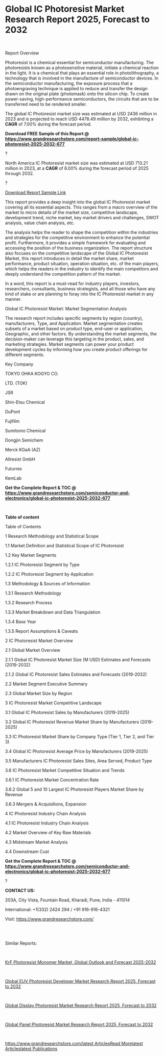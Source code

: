 <h1>Global IC Photoresist Market Research Report 2025, Forecast to 2032</h1><br/><p>Report Overview</p>
 
 
 
 <p>Photoresist is a chemical essential for semiconductor manufacturing. The photoresists known as a photosensitive material, initiate a chemical reaction in the light. It is a chemical that plays an essential role in photolithography, a technology that is involved in the manufacture of semiconductor devices. In the semiconductor manufacturing, the exposure process that a photoengraving technique is applied to reduce and transfer the design drawn on the original plate (photomask) onto the silicon chip. To create power-saving, high-performance semiconductors, the circuits that are to be transferred need to be rendered smaller.</p>
 
 
 
 <p>The global IC Photoresist market size was estimated at USD 2436 million in 2023 and is projected to reach USD 4478.49 million by 2032, exhibiting a <strong>CAGR</strong> of 7.00% during the forecast period.</p>
 
 
 
 <div><b>Download FREE Sample of this Report @ <a href="https://www.grandresearchstore.com/report-sample/global-ic-photoresist-2025-2032-677">https://www.grandresearchstore.com/report-sample/global-ic-photoresist-2025-2032-677</a></b></div>
 
 
 
 <p>? </p>
 
 
 
 <p>North America IC Photoresist market size was estimated at USD 713.21 million in 2023, at a <strong>CAGR</strong> of 6.00% during the forecast period of 2025 through 2032.</p>
 
 
 
 <p>? </p>
 
 
 
 <p><a href="https://www.grandresearchstore.com/mr-admin/report-sample/global-ic-photoresist-2025-2032-677">Download Report Sample Link</a></p>
 
 
 
 <p>This report provides a deep insight into the global IC Photoresist market covering all its essential aspects. This ranges from a macro overview of the market to micro details of the market size, competitive landscape, development trend, niche market, key market drivers and challenges, SWOT analysis, value chain analysis, etc.</p>
 
 
 
 <p>The analysis helps the reader to shape the competition within the industries and strategies for the competitive environment to enhance the potential profit. Furthermore, it provides a simple framework for evaluating and accessing the position of the business organization. The report structure also focuses on the competitive landscape of the Global IC Photoresist Market, this report introduces in detail the market share, market performance, product situation, operation situation, etc. of the main players, which helps the readers in the industry to identify the main competitors and deeply understand the competition pattern of the market.</p>
 
 
 
 <p>In a word, this report is a must-read for industry players, investors, researchers, consultants, business strategists, and all those who have any kind of stake or are planning to foray into the IC Photoresist market in any manner.</p>
 
 
 
 <p>Global IC Photoresist Market: Market Segmentation Analysis</p>
 
 
 
 <p>The research report includes specific segments by region (country), manufacturers, Type, and Application. Market segmentation creates subsets of a market based on product type, end-user or application, Geographic, and other factors. By understanding the market segments, the decision-maker can leverage this targeting in the product, sales, and marketing strategies. Market segments can power your product development cycles by informing how you create product offerings for different segments.</p>
 
 
 
 <p>Key Company</p>
 
 
 
 <p>TOKYO OHKA KOGYO CO.</p>
 
 
 
 <p>LTD. (TOK)</p>
 
 
 
 <p>JSR</p>
 
 
 
 <p>Shin-Etsu Chemical</p>
 
 
 
 <p>DuPont</p>
 
 
 
 <p>Fujifilm</p>
 
 
 
 <p>Sumitomo Chemical</p>
 
 
 
 <p>Dongjin Semichem</p>
 
 
 
 <p>Merck KGaA (AZ)</p>
 
 
 
 <p>Allresist GmbH</p>
 
 
 
 <p>Futurrex</p>
 
 
 
 <p>KemLab</p>
 
 
 
 <div><b>Get the Complete Report & TOC @ <a href="https://www.grandresearchstore.com/semiconductor-and-electronics/global-ic-photoresist-2025-2032-677">https://www.grandresearchstore.com/semiconductor-and-electronics/global-ic-photoresist-2025-2032-677</a></b></div>
 
 
 
 <p><br />
 
 <b>Table of content</b></p>
 
 
 
 <p>Table of Contents<br />
 
 1 Research Methodology and Statistical Scope<br />
 
 1.1 Market Definition and Statistical Scope of IC Photoresist<br />
 
 1.2 Key Market Segments<br />
 
 1.2.1 IC Photoresist Segment by Type<br />
 
 1.2.2 IC Photoresist Segment by Application<br />
 
 1.3 Methodology & Sources of Information<br />
 
 1.3.1 Research Methodology<br />
 
 1.3.2 Research Process<br />
 
 1.3.3 Market Breakdown and Data Triangulation<br />
 
 1.3.4 Base Year<br />
 
 1.3.5 Report Assumptions & Caveats<br />
 
 2 IC Photoresist Market Overview<br />
 
 2.1 Global Market Overview<br />
 
 2.1.1 Global IC Photoresist Market Size (M USD) Estimates and Forecasts (2019-2032)<br />
 
 2.1.2 Global IC Photoresist Sales Estimates and Forecasts (2019-2032)<br />
 
 2.2 Market Segment Executive Summary<br />
 
 2.3 Global Market Size by Region<br />
 
 3 IC Photoresist Market Competitive Landscape<br />
 
 3.1 Global IC Photoresist Sales by Manufacturers (2019-2025)<br />
 
 3.2 Global IC Photoresist Revenue Market Share by Manufacturers (2019-2025)<br />
 
 3.3 IC Photoresist Market Share by Company Type (Tier 1, Tier 2, and Tier 3)<br />
 
 3.4 Global IC Photoresist Average Price by Manufacturers (2019-2025)<br />
 
 3.5 Manufacturers IC Photoresist Sales Sites, Area Served, Product Type<br />
 
 3.6 IC Photoresist Market Competitive Situation and Trends<br />
 
 3.6.1 IC Photoresist Market Concentration Rate<br />
 
 3.6.2 Global 5 and 10 Largest IC Photoresist Players Market Share by Revenue<br />
 
 3.6.3 Mergers & Acquisitions, Expansion<br />
 
 4 IC Photoresist Industry Chain Analysis<br />
 
 4.1 IC Photoresist Industry Chain Analysis<br />
 
 4.2 Market Overview of Key Raw Materials<br />
 
 4.3 Midstream Market Analysis<br />
 
 4.4 Downstream Cust</p>
 
 
 
 <div><b>Get the Complete Report & TOC @ <a href="https://www.grandresearchstore.com/semiconductor-and-electronics/global-ic-photoresist-2025-2032-677">https://www.grandresearchstore.com/semiconductor-and-electronics/global-ic-photoresist-2025-2032-677</a></b></div>
 
 
 
 <p>? </p>
 
 
 
 <p><b>CONTACT US:</b><br />
 
 203A, City Vista, Fountain Road, Kharadi, Pune, India - 411014<br />
 
 International: +1(332) 2424 294 / +91 916-916-4321<br />
 
 Visit: <a href="https://www.grandresearchstore.com/">https://www.grandresearchstore.com/</a><br />
 
 <br />
 
 <br />
 
 Similar Reports:<br />
 
 <br />
 
 <a href="https://www.grandresearchstore.com/chemicals-and-materials/global-krf-photoresist-monomer-forecast-2025-2032-489">KrF Photoresist Monomer Market, Global Outlook and Forecast 2025-2032</a><br />
 
 <br />
 
 <a href="https://www.grandresearchstore.com/chemicals-and-materials/global-euv-photoresist-developer-2025-2032-315">Global EUV Photoresist Developer Market Research Report 2025, Forecast to 2032</a><br />
 
 <br />
 
 <a href="https://www.grandresearchstore.com/chemicals-and-materials/global-display-photoresist-2025-2032-338">Global Display Photoresist Market Research Report 2025, Forecast to 2032</a><br />
 
 <br />
 
 <a href="https://www.grandresearchstore.com/chemicals-and-materials/global-panel-photoresist-2025-2032-264">Global Panel Photoresist Market Research Report 2025, Forecast to 2032</a><br />
 
 <br />
 
 <a href="https://gyeongbokgung.com">https://www.grandresearchstore.com/</a><a href="https://hallyeomaritime.com">latest Articles</a><a href="https://jingwansa.com">Read More</a><a href="https://nguoiviet.jp/">latest Articles</a><a href="https://www.intelmarketresearch.com/">latest Publications</a></p>
